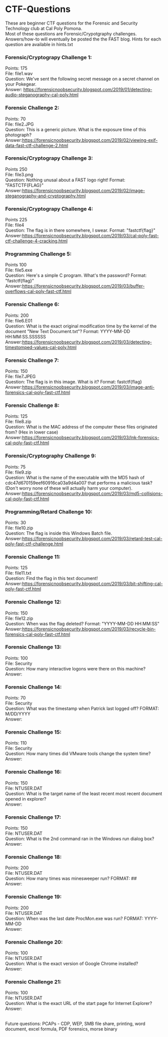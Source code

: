 # CTF-Questions
These are beginner CTF questions for the Forensic and Security Technology club at Cal Poly Pomona.<br/>
Most of these questions are Forensic/Crypotgraphy challenges.<br/>
Answers/how-to will eventually be posted the the FAST blog. Hints for each question are available in hints.txt

### Forensic/Cryptograpy Challenge 1:
Points: 175 <br/>
File: file1.wav <br/>
Question: We've sent the following secret message on a secret channel on your Pokegear. <br/>
Answer: https://forensicnoobsecurity.blogspot.com/2019/01/detecting-audio-steganography-cal-poly.html

### Forensic Challenge 2:
Points: 70 <br/>
File: file2.JPG <br/>
Question: This is a generic picture. What is the exposure time of this photograph?<br/>
Answer:https://forensicnoobsecurity.blogspot.com/2019/02/viewing-exif-data-fast-ctf-challenge-2.html

### Forensic/Cryptograpy Challenge 3:
Points 250 <br/>
File: file3.png <br/>
Question: Nothing unusal about a FAST logo right! Format: "FASTCTF{FLAG}"<br/>
Answer:https://forensicnoobsecurity.blogspot.com/2019/02/image-steganography-and-cryptography.html

### Forensic/Cryptograpy Challenge 4:
Points 225 <br/>
File: file4 <br/>
Question: The flag is in there somewhere, I swear. Format: "fastctf{flag}"<br/>
Answer:https://forensicnoobsecurity.blogspot.com/2019/03/cal-poly-fast-ctf-challenge-4-cracking.html

### Programming Challenge 5:
Points 100 <br/>
File: file5.exe <br/>
Question: Here's a simple C program. What's the password? Format: "fastctf{flag}"<br/>
Answer:https://forensicnoobsecurity.blogspot.com/2019/03/buffer-overflows-cal-poly-fast-ctf.html

### Forensic Challenge 6:
Points: 200 <br/>
File: file6.E01 <br/>
Question: What is the exact original modification time by the kernel of the document "New Text Document.txt"? Format: YYYY-MM-DD HH:MM:SS.SSSSSS<br/>
Answer:https://forensicnoobsecurity.blogspot.com/2019/03/detecting-timestomped-values-cal-poly.html

### Forensic Challenge 7:
Points: 150 <br/>
File: file7.JPEG <br/>
Question: The flag is in this image. What is it? Format: fastctf{flag}<br/>
Answer:https://forensicnoobsecurity.blogspot.com/2019/03/image-anti-forensics-cal-poly-fast-ctf.html

### Forensic Challenge 8:
Points: 125 <br/>
File: file8.zip <br/>
Question: What is the MAC address of the computer these files originated from? (Hex in lower case)<br/>
Answer:https://forensicnoobsecurity.blogspot.com/2019/03/lnk-forensics-cal-poly-fast-ctf.html

### Forensic/Cryptography Challenge 9:
Points: 75 <br/>
File: file9.zip <br/>
Question: What is the name of the executable with the MD5 hash of cdc47d670159eef60916ca03a9d4a007 that performs a malicious task? (Don't worry none of these will actually harm your computer).<br/>
Answer:https://forensicnoobsecurity.blogspot.com/2019/03/md5-collisions-cal-poly-fast-ctf.html

### Programming/Retard Challenge 10:
Points: 30 <br/>
File: file10.zip <br/>
Question: The flag is inside this Windows Batch file.<br/>
Answer:https://forensicnoobsecurity.blogspot.com/2019/03/retard-test-cal-poly-fast-ctf-challenge.html

### Forensic Challenge 11:
Points: 125 <br/>
File: file11.txt <br/>
Question: Find the flag in this text document!<br/>
Answer:https://forensicnoobsecurity.blogspot.com/2019/03/bit-shifting-cal-poly-fast-ctf.html

### Forensic Challenge 12:
Points: 150 <br/>
File: file12.zip <br/>
Question: When was the flag deleted? Format: "YYYY-MM-DD HH:MM:SS"<br/>
Answer:https://forensicnoobsecurity.blogspot.com/2019/03/recycle-bin-forensics-cal-poly-fast-ctf.html

### Forensic Challenge 13:
Points: 100 <br/>
File: Security <br/>
Question: How many interactive logons were there on this machine?<br/>
Answer:

### Forensic Challenge 14:
Points: 70 <br/>
File: Security <br/>
Question: What was the timestamp when Patrick last logged off? FORMAT: M/DD/YYYY<br/>
Answer:

### Forensic Challenge 15:
Points: 110 <br/>
File: Security <br/>
Question: How many times did VMware tools change the system time?<br/>
Answer:

### Forensic Challenge 16:
Points: 150 <br/>
File: NTUSER.DAT <br/>
Question: What is the target name of the least recent most recent document opened in explorer?<br/>
Answer:

### Forensic Challenge 17:
Points: 150 <br/>
File: NTUSER.DAT <br/>
Question: What is the 2nd command ran in the Windows run dialog box?<br/>
Answer:

### Forensic Challenge 18:
Points: 200 <br/>
File: NTUSER.DAT <br/>
Question: How many times was minesweeper run? FORMAT: ##<br/>
Answer:


### Forensic Challenge 19:
Points: 200 <br/>
File: NTUSER.DAT <br/>
Question: When was the last date ProcMon.exe was run? FORMAT: YYYY-MM-DD<br/>
Answer:


### Forensic Challenge 20:
Points: 100 <br/>
File: NTUSER.DAT <br/>
Question: What is the exact version of Google Chrome installed?<br/>
Answer:


### Forensic Challenge 21:
Points: 100 <br/>
File: NTUSER.DAT <br/>
Question: What is the exact URL of the start page for Internet Explorer?<br/>
Answer:

<br/>
Future questions: PCAPs - CDP, WEP, SMB file share, printing, word document, excel formula, PDF forensics, morse binary
